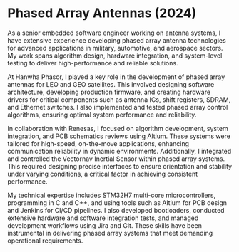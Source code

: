 # Phased Array Antennas (2024)

As a senior embedded software engineer working on antenna systems, I have extensive experience developing phased array antenna technologies for advanced applications in military, automotive, and aerospace sectors. My work spans algorithm design, hardware integration, and system-level testing to deliver high-performance and reliable solutions.

At Hanwha Phasor, I played a key role in the development of phased array antennas for LEO and GEO satellites. This involved designing software architecture, developing production firmware, and creating hardware drivers for critical components such as antenna ICs, shift registers, SDRAM, and Ethernet switches. I also implemented and tested phased array control algorithms, ensuring optimal system performance and reliability.

In collaboration with Renesas, I focused on algorithm development, system integration, and PCB schematics reviews using Altium. These systems were tailored for high-speed, on-the-move applications, enhancing communication reliability in dynamic environments.
Additionally, I integrated and controlled the Vectornav Inertial Sensor within phased array systems. This required designing precise interfaces to ensure orientation and stability under varying conditions, a critical factor in achieving consistent performance.

My technical expertise includes STM32H7 multi-core microcontrollers, programming in C and C++, and using tools such as Altium for PCB design and Jenkins for CI/CD pipelines. I also developed bootloaders, conducted extensive hardware and software integration tests, and managed development workflows using Jira and Git. These skills have been instrumental in delivering phased array systems that meet demanding operational requirements.
